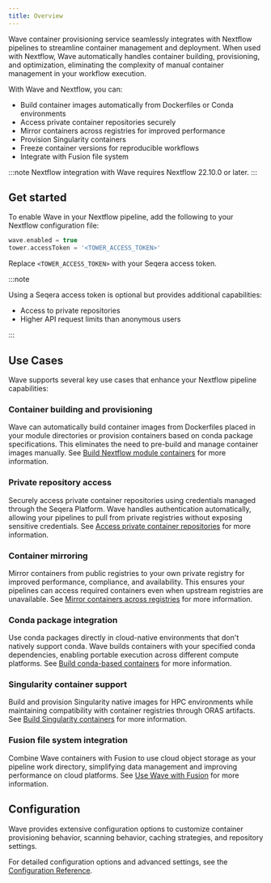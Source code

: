 ```yaml
---
title: Overview
---
```


Wave container provisioning service seamlessly integrates with Nextflow pipelines to streamline container management and deployment. When used with Nextflow, Wave automatically handles container building, provisioning, and optimization, eliminating the complexity of manual container management in your workflow execution.

With Wave and Nextflow, you can:

- Build container images automatically from Dockerfiles or Conda environments
- Access private container repositories securely
- Mirror containers across registries for improved performance
- Provision Singularity containers
- Freeze container versions for reproducible workflows
- Integrate with Fusion file system

:::note
Nextflow integration with Wave requires Nextflow 22.10.0 or later.
:::

## Get started

To enable Wave in your Nextflow pipeline, add the following to your Nextflow configuration file:

```groovy
wave.enabled = true
tower.accessToken = '<TOWER_ACCESS_TOKEN>'
```

Replace `<TOWER_ACCESS_TOKEN>` with your Seqera access token.

:::note

Using a Seqera access token is optional but provides additional capabilities:

- Access to private repositories
- Higher API request limits than anonymous users

:::

## Use Cases

Wave supports several key use cases that enhance your Nextflow pipeline capabilities:

### Container building and provisioning

Wave can automatically build container images from Dockerfiles placed in your module directories or provision containers based on conda package specifications. This eliminates the need to pre-build and manage container images manually. See [Build Nextflow module containers](./use-cases.md#build-nextflow-module-containers) for more information.

### Private repository access

Securely access private container repositories using credentials managed through the Seqera Platform. Wave handles authentication automatically, allowing your pipelines to pull from private registries without exposing sensitive credentials. See [Access private container repositories](./use-cases.md#access-private-container-repositories) for more information.

### Container mirroring

Mirror containers from public registries to your own private registry for improved performance, compliance, and availability. This ensures your pipelines can access required containers even when upstream registries are unavailable. See [Mirror containers across registries](./use-cases.md#mirror-containers-across-registries) for more information.

### Conda package integration

Use conda packages directly in cloud-native environments that don't natively support conda. Wave builds containers with your specified conda dependencies, enabling portable execution across different compute platforms. See [Build conda-based containers](./use-cases.md#build-conda-based-containers) for more information.

### Singularity container support

Build and provision Singularity native images for HPC environments while maintaining compatibility with container registries through ORAS artifacts. See [Build Singularity containers](./use-cases.md#build-singularity-containers) for more information.

### Fusion file system integration

Combine Wave containers with Fusion to use cloud object storage as your pipeline work directory, simplifying data management and improving performance on cloud platforms. See [Use Wave with Fusion](./use-cases.md#use-wave-with-fusion) for more information.

## Configuration

Wave provides extensive configuration options to customize container provisioning behavior, scanning behavior, caching strategies, and repository settings.

For detailed configuration options and advanced settings, see the [Configuration Reference](./reference.md).
